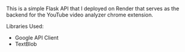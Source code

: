 This is a simple Flask API that I deployed on Render that serves as the backend for the YouTube video analyzer chrome extension.

Libraries Used:
- Google API Client
- TextBlob

